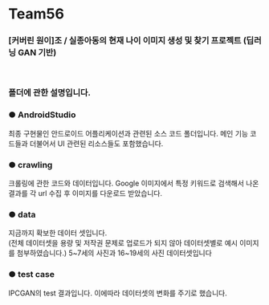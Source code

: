 # Team56
<h3> [커버린 원이]조  / 실종아동의 현재 나이 이미지 생성 및 찾기 프로젝트 (딥러닝 GAN 기반) </h3>
<BR>
  <h3>폴더에 관한 설명입니다.</h3>

### ● AndroidStudio
최종 구현물인 안드로이드 어플리케이션과 관련된 소스 코드 폴더입니다.
메인 기능 코드들과 더불어서 UI 관련된 리소스들도 포함했습니다. 

### ● crawling
크롤링에 관한 코드와 데이터입니다.
Google 이미지에서 특정 키워드로 검색해서 나온 결과를 각 url 수집 후 이미지를 다운로드 받았습니다. 

### ● data
지금까지 확보한 데이터 셋입니다.  
(전체 데이터셋을 용량 및 저작권 문제로 업로드가 되지 않아 데이터셋별로 예시 이미지를 첨부하였습니다.)
5~7세의 사진과 16~19세의 사진 데이터셋입니다

### ● test case
IPCGAN의 test 결과입니다. 이에따라 데이터셋의 변화를 주기로 했습니다.



